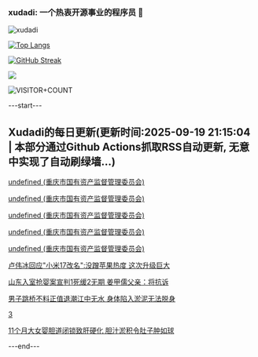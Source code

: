 ### xudadi: 一个热衷开源事业的程序员 👋

![xudadi](https://github-readme-stats-git-masterorgs-github-readme-stats-team.vercel.app/api?username=xudadi)

[![Top Langs](https://github-readme-stats.vercel.app/api/top-langs/?username=xudadi)](https://github.com/anuraghazra/github-readme-stats)

[![GitHub Streak](https://streak-stats.demolab.com?user=xudadi&locale=zh_Hans)](https://git.io/streak-stats)

![](https://raw.githubusercontent.com/xudadi/xudadi/main/assets/github-contribution-grid-snake.svg)

![VISITOR+COUNT](https://komarev.com/ghpvc/?username=xudadi&label=VISITOR+COUNT)


---start---

## Xudadi的每日更新(更新时间:2025-09-19 21:15:04 | 本部分通过Github Actions抓取RSS自动更新, 无意中实现了自动刷绿墙...)

[undefined (重庆市国有资产监督管理委员会)](https://dadilab.github.io/feeds/all.xml)

[undefined (重庆市国有资产监督管理委员会)](https://dadilab.github.io/feeds/all.xml)

[undefined (重庆市国有资产监督管理委员会)](https://dadilab.github.io/feeds/all.xml)

[undefined (重庆市国有资产监督管理委员会)](https://dadilab.github.io/feeds/all.xml)

[undefined (重庆市国有资产监督管理委员会)](https://dadilab.github.io/feeds/all.xml)

[卢伟冰回应"小米17改名":没蹭苹果热度 这次升级巨大](https://m.163.com/news/article/K9RI134B053469LG.html)

[山东入室抢婴案宣判1死缓2无期 姜甲儒父亲：将抗诉](https://m.163.com/news/article/K9RD5F2O0514D3UH.html)

[男子跳桥不料正值退潮江中无水 身体陷入淤泥无法脱身](https://m.163.com/news/article/K9R991G60530JPVV.html)

[3](https://m.163.com/touch/news/sub/domestic)

[11个月大女婴胆道闭锁致肝硬化 胆汁淤积令肚子肿如球](https://m.163.com/news/article/K9QSTOF1051492T3.html)

---end---

